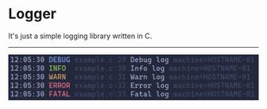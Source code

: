 # Logger

It's just a simple logging library written in C.

---

![screenshot](./example/output.png)